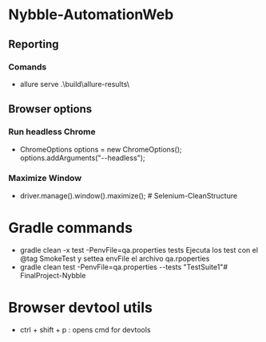 # Nybble-AutomationWeb

## Reporting
### Comands
- allure serve .\build\allure-results\

## Browser options
### Run headless Chrome
- ChromeOptions options = new ChromeOptions();
  options.addArguments("--headless");
### Maximize Window
- driver.manage().window().maximize(); # Selenium-CleanStructure

# Gradle commands
- gradle clean -x test -PenvFile=qa.properties tests
 Ejecuta los test con el @tag SmokeTest y settea 
 envFile el archivo qa.rpoperties
- gradle clean test -PenvFile=qa.properties --tests "TestSuite1"# FinalProject-Nybble

# Browser devtool utils
 - ctrl + shift + p : opens cmd for devtools